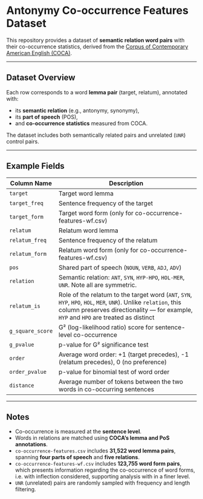 # Antonymy Co-occurrence Features Dataset

This repository provides a dataset of **semantic relation word pairs** with their co-occurrence statistics, derived from the [Corpus of Contemporary American English (COCA)](https://www.english-corpora.org/coca/).

---

## Dataset Overview

Each row corresponds to a word **lemma pair** (target, relatum), annotated with:

- its **semantic relation** (e.g., antonymy, synonymy),
- its **part of speech** (POS),
- and **co-occurrence statistics** measured from COCA.

The dataset includes both semantically related pairs and unrelated (`UNR`) control pairs.

---

## Example Fields

| Column Name       | Description |
|-------------------|-------------|
| `target`          | Target word lemma |
| `target_freq`     | Sentence frequency of the target |
| `target_form`     | Target word form (only for co-occurrence-features-wf.csv) |
| `relatum`         | Relatum word lemma |
| `relatum_freq`    | Sentence frequency of the relatum |
| `relatum_form`    | Relatum word form (only for co-occurrence-features-wf.csv) |
| `pos`             | Shared part of speech (`NOUN`, `VERB`, `ADJ`, `ADV`) |
| `relation`        | Semantic relation: `ANT`, `SYN`, `HYP-HPO`, `HOL-MER`, `UNR`. Note all are symmetric. |
| `relatum_is`      | Role of the relatum to the target word (`ANT`, `SYN`, `HYP`, `HPO`, `HOL`, `MER`, `UNR`). Unlike `relation`, this column preserves directionality — for example, `HYP` and `HPO` are treated as distinct |
| `g_square_score`  | G² (log-likelihood ratio) score for sentence-level co-occurrence |
| `g_pvalue`        | p-value for G² significance test |
| `order`           | Average word order: +1 (target precedes), -1 (relatum precedes), 0 (no preference) |
| `order_pvalue`    | p-value for binomial test of word order |
| `distance`        | Average number of tokens between the two words in co-occurring sentences |

---

## Notes

- Co-occurrence is measured at the **sentence level**.
- Words in relations are matched using **COCA’s lemma and PoS annotations**.
- `co-occurrence-features.csv` includes **31,522 word lemma pairs**, spanning **four parts of speech** and **five relations**.
- `co-occurrence-features-wf.csv` includes **123,755 word form pairs**, which presents information regarding the co-occurrence of word forms, i.e. with inflection considered, supporting analysis with in a finer level.
- `UNR` (unrelated) pairs are randomly sampled with frequency and length filtering.



